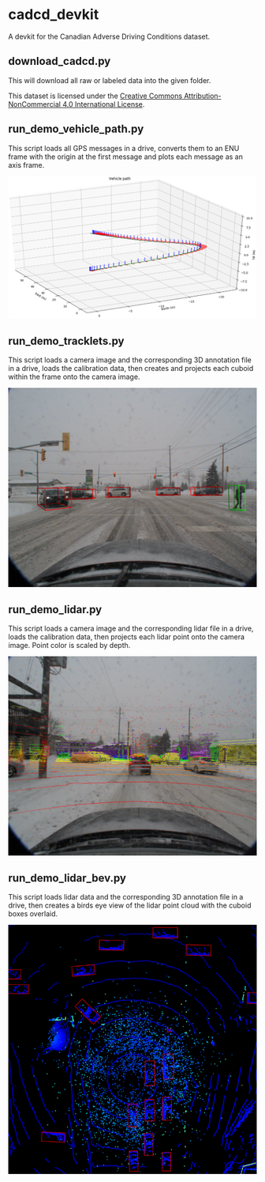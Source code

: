 # cadcd_devkit
A devkit for the Canadian Adverse Driving Conditions dataset.

## download_cadcd.py
This will download all raw or labeled data into the given folder.

This dataset is licensed under the [Creative Commons Attribution-NonCommercial 4.0 International License](http://creativecommons.org/licenses/by-nc/4.0/).

## run_demo_vehicle_path.py
This script loads all GPS  messages in a drive, converts them to an ENU frame with the origin at the first message and plots each message as an axis frame.

![Vehicle path demo](images/2019_02_27_0027_vehicle_path.png) <!-- .element height="50%" width="50%" -->

## run_demo_tracklets.py
This script loads a camera image and the corresponding 3D annotation file in a drive, loads the calibration data, then creates and projects each cuboid within the frame onto the camera image.

![Vehicle path demo](images/2019_02_27_0033_tracklets_frame_12.png)

## run_demo_lidar.py
This script loads a camera image and the corresponding lidar file in a drive, loads the calibration data, then projects each lidar point onto the camera image. Point color is scaled by depth.

![Vehicle path demo](images/2019_02_27_0027_lidar_frame_90.png)

## run_demo_lidar_bev.py
This script loads lidar data and the corresponding 3D annotation file in a drive, then creates a birds eye view of the lidar point cloud with the cuboid boxes overlaid.

![Vehicle path demo](images/2019_02_27_0033_lidar_bev_frame_12_cropped.png)
